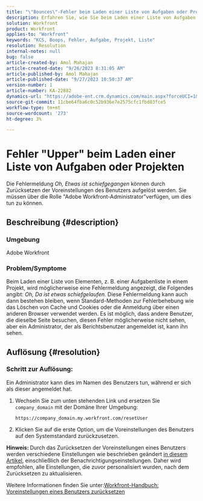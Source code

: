 ```yaml
---
title: "\"Bounces\"-Fehler beim Laden einer Liste von Aufgaben oder Projekten"
description: Erfahren Sie, wie Sie beim Laden einer Liste von Aufgaben oder Projekten in Adobe Workfront den Fehler "UUB"beheben können. Setzen Sie die Voreinstellungen des Benutzers zurück.
solution: Workfront
product: Workfront
applies-to: "Workfront"
keywords: "KCS, Boops, Fehler, Aufgabe, Projekt, Liste"
resolution: Resolution
internal-notes: null
bug: false
article-created-by: Amol Mahajan
article-created-date: "9/26/2023 8:31:05 AM"
article-published-by: Amol Mahajan
article-published-date: "9/27/2023 10:50:37 AM"
version-number: 1
article-number: KA-22882
dynamics-url: "https://adobe-ent.crm.dynamics.com/main.aspx?forceUCI=1&pagetype=entityrecord&etn=knowledgearticle&id=306dbe03-475c-ee11-be6f-6045bd006079"
source-git-commit: 11cbe64fba6c0c52b936e7e2575cfc1fbd83fce5
workflow-type: tm+mt
source-wordcount: '273'
ht-degree: 3%

---
```


# Fehler &quot;Upper&quot; beim Laden einer Liste von Aufgaben oder Projekten


Die Fehlermeldung *Oh, Etwas ist schiefgegangen* können durch Zurücksetzen der Voreinstellungen des Benutzers aufgelöst werden. Sie müssen über die Rolle &quot;Adobe Workfront-Administrator&quot;verfügen, um dies tun zu können.

## Beschreibung {#description}


### <b>Umgebung</b>

Adobe Workfront

### <b>Problem/Symptome</b>

Beim Laden einer Liste von Elementen, z. B. einer Aufgabenliste in einem Projekt, wird möglicherweise eine Fehlermeldung angezeigt, die Folgendes angibt: *Oh, Da ist etwas schiefgelaufen.* Diese Fehlermeldung kann auch dann bestehen bleiben, wenn Standard-Methoden zur Fehlerbehebung wie das Löschen von Cache und Cookies oder die Anmeldung über einen anderen Browser verwendet werden. Es ist möglich, dass andere Benutzer, die dieselbe Seite besuchen, diesen Fehler möglicherweise nicht sehen, aber ein Administrator, der als Berichtsbenutzer angemeldet ist, kann ihn sehen.


## Auflösung {#resolution}


### Schritt zur Auflösung:

Ein Administrator kann dies im Namen des Benutzers tun, während er sich als dieser angemeldet hat.

1. Wechseln Sie zum unten stehenden Link und ersetzen Sie `company_domain` mit der Domäne Ihrer Umgebung:

   `https://company_domain.my.workfront.com/resetUser`
2. Klicken Sie auf die erste Option, um die Voreinstellungen des Benutzers auf den Systemstandard zurückzusetzen.


<b>Hinweis: </b>Durch das Zurücksetzen der Voreinstellungen eines Benutzers werden verschiedene Einstellungen wie beschrieben geändert [in diesem Artikel](https://experienceleague.adobe.com/docs/workfront/using/administration-and-setup/add-users/create-manage-users/reset-a-users-preferences.html), einschließlich der Benachrichtigungseinstellungen. Daher wird empfohlen, alle Einstellungen, die zuvor personalisiert wurden, nach dem Zurücksetzen zu aktualisieren.

Weitere Informationen finden Sie unter:[Workfront-Handbuch: Voreinstellungen eines Benutzers zurücksetzen](https://experienceleague.adobe.com/docs/workfront/using/administration-and-setup/add-users/create-manage-users/reset-a-users-preferences.html)
